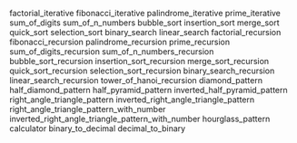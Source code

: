 factorial_iterative
fibonacci_iterative
palindrome_iterative
prime_iterative
sum_of_digits
sum_of_n_numbers
bubble_sort
insertion_sort
merge_sort
quick_sort
selection_sort
binary_search
linear_search
factorial_recursion
fibonacci_recursion
palindrome_recursion
prime_recursion
sum_of_digits_recursion
sum_of_n_numbers_recursion
bubble_sort_recursion
insertion_sort_recursion
merge_sort_recursion
quick_sort_recursion
selection_sort_recursion
binary_search_recursion
linear_search_recursion
tower_of_hanoi_recursion
diamond_pattern
half_diamond_pattern
half_pyramid_pattern
inverted_half_pyramid_pattern
right_angle_triangle_pattern
inverted_right_angle_triangle_pattern
right_angle_triangle_pattern_with_number
inverted_right_angle_triangle_pattern_with_number
hourglass_pattern
calculator
binary_to_decimal
decimal_to_binary
